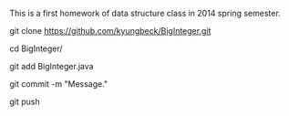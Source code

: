 This is a first homework of data structure class in 2014 spring semester.

git clone https://github.com/kyungbeck/BigInteger.git

cd BigInteger/

git add BigInteger.java

git commit -m "Message."

git push